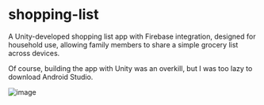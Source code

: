 # shopping-list
A Unity-developed shopping list app with Firebase integration, designed for household use, allowing family members to share a simple grocery list across devices.

Of course, building the app with Unity was an overkill, but I was too lazy to download Android Studio.

![image](https://github.com/markus-senger/shopping-list/assets/77236323/d43ff00e-84c5-4abb-9026-a77ef33cdb8d)

